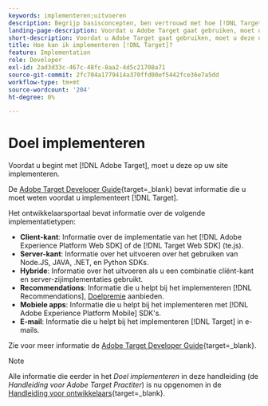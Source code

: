 ```yaml
---
keywords: implementeren;uitvoeren
description: Begrijp basisconcepten, ben vertrouwd met hoe [!DNL Target] werkt en integreert met uw infrastructuur, en begrijpt hoe bezoekers worden gevolgd.
landing-page-description: Voordat u Adobe Target gaat gebruiken, moet u deze op uw site implementeren.
short-description: Voordat u Adobe Target gaat gebruiken, moet u deze op uw site implementeren.
title: Hoe kan ik implementeren [!DNL Target]?
feature: Implementation
role: Developer
exl-id: 2ad3d33c-467c-48fc-8aa2-4d5c21708a71
source-git-commit: 2fc704a1779414a370ffd00ef5442fce36e7a5dd
workflow-type: tm+mt
source-wordcount: '204'
ht-degree: 0%

---
```


# Doel implementeren

Voordat u begint met [!DNL Adobe Target], moet u deze op uw site implementeren.

De [Adobe Target Developer Guide](https://experienceleague.adobe.com/docs/target-dev/developer/overview.html){target=_blank} bevat informatie die u moet weten voordat u implementeert [!DNL Target].

Het ontwikkelaarsportaal bevat informatie over de volgende implementatietypen:

* **Client-kant**: Informatie over de implementatie van het [!DNL Adobe Experience Platform Web SDK] of de [!DNL Target Web SDK] (te.js).
* **Server-kant**: Informatie over het uitvoeren over het gebruiken van Node.JS, JAVA, .NET, en Python SDKs.
* **Hybride**: Informatie over het uitvoeren als u een combinatie cliënt-kant en server-zijimplementaties gebruikt.
* **Recommendations**: Informatie die u helpt bij het implementeren [!DNL Recommendations], [Doelpremie](/help/main/c-intro/intro.md#premium) aanbieden.
* **Mobiele apps**: Informatie die u helpt bij het implementeren met [!DNL Adobe Experience Platform Mobile] SDK&#39;s.
* **E-mail**: Informatie die u helpt bij het implementeren [!DNL Target] in e-mails.

Zie voor meer informatie de [Adobe Target Developer Guide](https://experienceleague.adobe.com/docs/target-dev/developer/overview.html){target=_blank}.

>[!NOTE]
>
>Alle informatie die eerder in het *Doel implementeren* in deze handleiding (de *Handleiding voor Adobe Target Practiter*) is nu opgenomen in de [Handleiding voor ontwikkelaars](https://experienceleague.adobe.com/docs/target-dev/developer/overview.html){target=_blank}.




